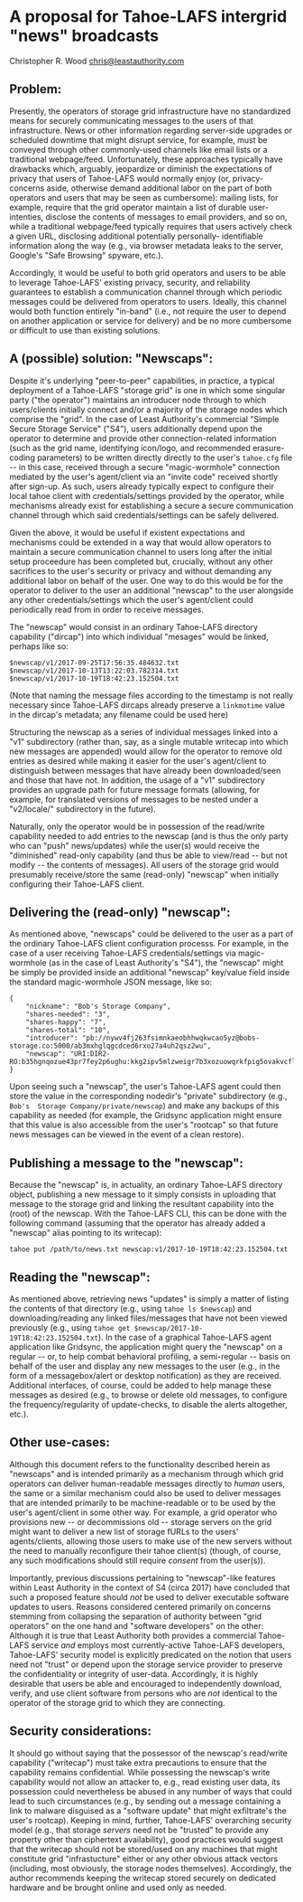 A proposal for Tahoe-LAFS intergrid "news" broadcasts
=====================================================
Christopher R. Wood <chris@leastauthority.com>

Problem:
--------

Presently, the operators of storage grid infrastructure have no standardized
means for securely communicating messages to the users of that infrastructure.
News or other information regarding server-side upgrades or scheduled downtime
that might disrupt service, for example, must be conveyed through other
commonly-used channels like email lists or a traditional webpage/feed. 
Unfortunately, these approaches typically have drawbacks which, arguably, 
jeopardize or diminish the expectations of privacy that users of Tahoe-LAFS 
would normally enjoy (or, privacy-concerns aside, otherwise demand additional 
labor on the part of both operators and users that may be seen as cumbersome): 
mailing lists, for example, require that the grid operator maintain a list of 
durable user-intenties, disclose the contents of messages to email providers,
and so on, while a traditional webpage/feed typically requires that users 
actively check a given URL, disclosing additional potentially personally-
identifiable information along the way (e.g., via browser metadata leaks to
the server, Google's "Safe Browsing" spyware, etc.).

Accordingly, it would be useful to both grid operators and users to be able to
leverage Tahoe-LAFS' existing privacy, security, and reliability guarantees to
establish a communication channel through which periodic messages could be 
delivered from operators to users. Ideally, this channel would both function 
entirely "in-band" (i.e., not require the user to depend on another application
or service for delivery) and be no more cumbersome or difficult to use than 
existing solutions.


A (possible) solution: "Newscaps":
-----------------------------------

Despite it's underlying "peer-to-peer" capabilities, in practice, a typical
deployment of a Tahoe-LAFS "storage grid" is one in which some singular party
("the operator") maintains an introducer node through to which users/clients 
initially connect and/or a majority of the storage nodes which comprise the 
"grid". In the case of Least Authority's commercial "Simple Secure Storage 
Service" ("S4"), users additionally depend upon the operator to determine and 
provide other connection-related information (such as the grid name, 
identifying icon/logo, and recommended erasure-coding parameters) to be written
directly directly to the user's `tahoe.cfg` file -- in this case, received 
through a secure "magic-wormhole" connection mediated by the user's 
agent/client via an "invite code" received shortly after sign-up. As such, 
users already typically expect to configure their local tahoe client with 
credentials/settings provided by the operator, while mechanisms already exist 
for establishing a secure a secure communication channel through which said 
credentials/settings can be safely delivered. 

Given the above, it would be useful if existent expectations and mechanisms 
could be extended in a way that would allow operators to maintain a secure 
communication channel to users long after the initial setup proceedure has been
completed but, crucially, without any other sacrifices to the user's security 
or privacy and without demanding any additional labor on behalf of the user. 
One way to do this would be for the operator to deliver to the user an 
additional "newscap" to the user alongside any other credentials/settings which
the user's agent/client could periodically read from in order to receive 
messages.

The "newscap" would consist in an ordinary Tahoe-LAFS directory capability 
("dircap") into which individual "mesages" would be linked, perhaps like so:

```
$newscap/v1/2017-09-25T17:56:35.484632.txt
$newscap/v1/2017-10-13T13:22:03.782314.txt
$newscap/v1/2017-10-19T18:42:23.152504.txt
```

(Note that naming the message files according to the timestamp is not really 
necessary since Tahoe-LAFS dircaps already preserve a `linkmotime` value in the
dircap's metadata; any filename could be used here)

Structuring the newscap as a series of individual messages linked into a "v1"
subdirectory (rather than, say, as a single mutable writecap into which new
messages are appended) would allow for the operator to remove old entries as
desired while making it easier for the user's agent/client to distinguish 
between messages that have already been downloaded/seen and those that have 
not. In addition, the usage of a "v1" subdirectory provides an upgrade path
for future message formats (allowing, for example, for translated versions of 
messages to be nested under a "v2/locale/" subdirectory in the future).

Naturally, only the operator would be in possession of the read/write 
capability needed to add entries to the newscap (and is thus the only party who
can "push" news/updates) while the user(s) would receive the "diminished"
read-only capability (and thus be able to view/read -- but not modify -- the 
contents of messages). All users of the storage grid would presumably 
receive/store the same (read-only) "newscap" when initially configuring their
Tahoe-LAFS client.


Delivering the (read-only) "newscap":
-------------------------------------

As mentioned above, "newscaps" could be delivered to the user as a part of the
ordinary Tahoe-LAFS client configuration processs. For example, in the case of 
a user receiving Tahoe-LAFS credentials/settings via magic-wormhole (as in the
case of Least Authority's "S4"), the "newscap" might be simply be provided 
inside an additional "newscap" key/value field inside the standard 
magic-wormhole JSON message, like so:

```
{
    "nickname": "Bob's Storage Company",
    "shares-needed": "3",
    "shares-happy": "7",
    "shares-total": "10",
    "introducer": "pb://nywv4fj263fsimnkaeobhhwqkwcao5yz@bobs-storage.co:5000/ab3mxhglqgcdced6rxo27a4uh2qsz2wu",
    "newscap": "URI:DIR2-RO:b35hgnqozue43pr7fey2p6ughu:kkg2ipv5mlzweigr7b3xozuowqrkfpig5ovakvcflmct43cm6zcq"
}
```

Upon seeing such a "newscap", the user's Tahoe-LAFS agent could then store the 
value in the corresponding nodedir's "private" subdirectory (e.g., `Bob's 
Storage Company/private/newscap`) and make any backups of this capability as 
needed (for example, the Gridsync application might ensure that this value is
also accessible from the user's "rootcap" so that future news messages can be
viewed in the event of a clean restore).


Publishing a message to the "newscap":
--------------------------------------

Because the "newscap" is, in actuality, an ordinary Tahoe-LAFS directory 
object, publishing a new message to it simply consists in uploading that 
message to the storage grid and linking the resultant capability into the 
(root) of the newscap. With the Tahoe-LAFS CLI, this can be done with the 
following command (assuming that the operator has already added a "newscap" 
alias pointing to its writecap):

`tahoe put /path/to/news.txt newscap:v1/2017-10-19T18:42:23.152504.txt`


Reading the "newscap":
----------------------

As mentioned above, retrieving news "updates" is simply a matter of listing
the contents of that directory (e.g., using `tahoe ls $newscap`) and 
downloading/reading any linked files/messages that have not been viewed 
previously (e.g., using `tahoe get $newscap/2017-10-19T18:42:23.152504.txt`). 
In the case of a graphical Tahoe-LAFS agent application like Gridsync, the 
application might query the "newscap" on a regular -- or, to help combat 
behavioral profiling, a semi-regular -- basis on behalf of the user and 
display any new messages to the user (e.g., in the form of a messagebox/alert 
or desktop notification) as they are received. Additional interfaces, of 
course, could be added to help manage these messages as desired (e.g., to 
browse or delete old messages, to configure the frequency/regularity of 
update-checks, to disable the alerts altogether, etc.).


Other use-cases:
----------------

Although this document refers to the functionality described herein as 
"newscaps" and is intended primarily as a mechanism through which grid 
operators can deliver human-readable messages directly to _human_ users, the 
same or a similar mechanism could also be used to deliver messages that are 
intended primarily to be machine-readable or to be used by the user's 
agent/client in some other way. For example, a grid operator who provisions 
new -- or decommissions old -- storage servers on the grid might want to 
deliver a new list of storage fURLs to the users' agents/clients, allowing 
those users to make use of the new servers without the need to manually 
reconfigure their tahoe client(s) (though, of course, any such modifications 
should still require _consent_ from the user(s)).

Importantly, previous discussions pertaining to "newscap"-like features within
Least Authority in the context of S4 (circa 2017) have concluded that such a 
proposed feature should _not_ be used to deliver executable software updates
to users. Reasons considered centered primarily on concerns stemming from 
collapsing the separation of authority between "grid operators" on the one 
hand and "software developers" on the other: Although it is true that Least 
Authority both provides a commercial Tahoe-LAFS service _and_ employs most 
currently-active Tahoe-LAFS developers, Tahoe-LAFS' security model is 
explicitly predicated on the notion that users need not "trust" or depend upon
the storage service provider to preserve the confidentiality or integrity of
user-data. Accordingly, it is highly desirable that users be able and 
encouraged to independently download, verify, and use client software from 
persons who are _not_ identical to the operator of the storage grid to which
they are connecting. 


Security considerations:
------------------------

It should go without saying that the possessor of the newscap's read/write 
capability ("writecap") must take extra precautions to ensure that the 
capability remains confidential. While possessing the newscap's write 
capability would not allow an attacker to, e.g., read existing user data, its 
possession could nevertheless be abused in any number of ways that could lead 
to such circumstances (e.g., by sending out a message containing a link to 
malware disguised as a "software update" that might exfiltrate's the user's 
rootcap). Keeping in mind, further, Tahoe-LAFS' overarching security model 
(e.g., that storage _servers_ need not be "trusted" to provide any property 
other than ciphertext availability), good practices would suggest that the 
writecap should not be stored/used on any machines that might constitute grid 
"infrastucture" either or any other obvious attack vectors (including, most 
obviously, the storage nodes themselves). Accordingly, the author recommends 
keeping the writecap stored securely on dedicated hardware and be brought 
online and used only as needed.
